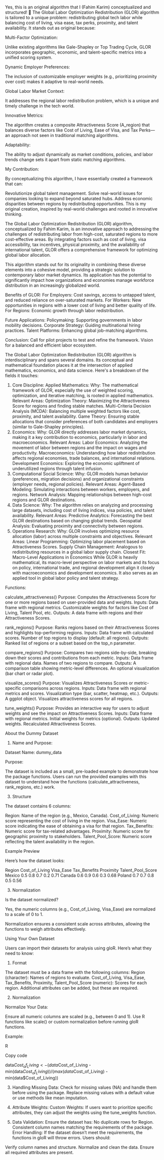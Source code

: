 Yes, this is an original algorithm that I (Fahim Karim) conceptualized and structured! 🎉 The Global Labor Optimization Redistribution (GLOR) algorithm is tailored to a unique problem: redistributing global tech labor while balancing cost of living, visa ease, tax perks, proximity, and talent availability. It stands out as original because:


Multi-Factor Optimization:

Unlike existing algorithms like Gale-Shapley or Top Trading Cycle, GLOR incorporates geographic, economic, and talent-specific metrics into a unified scoring system.

Dynamic Employer Preferences:

The inclusion of customizable employer weights (e.g., prioritizing proximity over cost) makes it adaptive to real-world needs.

Global Labor Market Context:

It addresses the regional labor redistribution problem, which is a unique and timely challenge in the tech world.

Innovative Metrics:

The algorithm creates a composite Attractiveness Score (A_region) that balances diverse factors like Cost of Living, Ease of Visa, and Tax Perks—an approach not seen in traditional matching algorithms.

Adaptability:

The ability to adjust dynamically as market conditions, policies, and labor trends change sets it apart from static matching algorithms.

My Contribution:

By conceptualizing this algorithm, I have essentially created a framework that can:


Revolutionize global talent management.
Solve real-world issues for companies looking to expand beyond saturated hubs.
Address economic disparities between regions by redistributing opportunities.
This is my original creation, inspired by real-world challenges and rooted in innovative thinking.

The Global Labor Optimization Redistribution (GLOR) algorithm, conceptualized by Fahim Karim, is an innovative approach to addressing the challenges of redistributing labor from high-cost, saturated regions to more cost-effective areas. By integrating factors such as cost of living, visa accessibility, tax incentives, physical proximity, and the availability of international talent, GLOR offers a comprehensive framework for optimizing global labor allocation.

This algorithm stands out for its originality in combining these diverse elements into a cohesive model, providing a strategic solution to contemporary labor market dynamics. Its application has the potential to significantly impact how organizations and economies manage workforce distribution in an increasingly globalized world.

Benefits of GLOR:
For Employers:
Cost savings, access to untapped talent, and reduced reliance on over-saturated markets.
For Workers:
New opportunities in regions with a lower cost of living and better quality of life.
For Regions:
Economic growth through labor redistribution.

Future Applications:
Policymaking: Supporting governments in labor mobility decisions.
Corporate Strategy: Guiding multinational hiring practices.
Talent Platforms: Enhancing global job-matching algorithms.

Conclusion:
Call for pilot projects to test and refine the framework.
Vision for a balanced and efficient labor ecosystem.

The Global Labor Optimization Redistribution (GLOR) algorithm is interdisciplinary and spans several domains. Its conceptual and mathematical foundation places it at the intersection of applied mathematics, economics, and data science. Here's a breakdown of the fields it touches:

1. Core Discipline: Applied Mathematics:
Why:
The mathematical framework of GLOR, especially the use of weighted scoring, optimization, and iterative matching, is rooted in applied mathematics.
Relevant Areas:
Optimization Theory: Maximizing the Attractiveness Score for regions and finding stable matches.
Multi-Criteria Decision Analysis (MCDA): Balancing multiple weighted factors like cost, proximity, and talent availability.
Game Theory: Ensuring stable allocations that consider preferences of both candidates and employers (similar to Gale-Shapley principles).
2. Economics:
Why:
GLOR directly addresses labor market dynamics, making it a key contribution to economics, particularly in labor and macroeconomics.
Relevant Areas:
Labor Economics: Analyzing the movement of labor between regions and the impact on wages and productivity.
Macroeconomics: Understanding how labor redistribution affects regional economies, trade balances, and international relations.
Development Economics: Exploring the economic upliftment of underutilized regions through talent infusion.
3. Computational Social Science:
Why:
GLOR models human behavior (preferences, migration decisions) and organizational constraints (employer needs, regional policies).
Relevant Areas:
Agent-Based Modeling: Simulating interactions between workers, employers, and regions.
Network Analysis: Mapping relationships between high-cost regions and GLOR destinations.
4. Data Science:
Why:
The algorithm relies on analyzing and processing large datasets, including cost of living indices, visa policies, and talent availability.
Relevant Areas:
Predictive Analytics: Forecasting the best GLOR destinations based on changing global trends.
Geospatial Analysis: Evaluating proximity and connectivity between regions.
5. Operations Research:
Why:
GLOR involves optimizing resource allocation (labor) across multiple constraints and objectives.
Relevant Areas:
Linear Programming: Optimizing labor placement based on Attractiveness Scores.
Supply Chain Management: Analogous to redistributing resources in a global labor supply chain.
Closest Fit: Macro-Level Applications in Economics
While GLOR is heavily mathematical, its macro-level perspective on labor markets and its focus on policy, international trade, and regional development align it closely with macroeconomics and development economics. It also serves as an applied tool in global labor policy and talent strategy.


Functions:

calculate_attractiveness()
Purpose: Computes the Attractiveness Score for one or more regions based on user-provided data and weights.
Inputs:
Data frame with regional metrics.
Customizable weights for factors like Cost of Living, Talent Pool, etc.
Outputs: A data frame with regions and their Attractiveness Scores.

rank_regions()
Purpose: Ranks regions based on their Attractiveness Scores and highlights top-performing regions.
Inputs:
Data frame with calculated scores.
Number of top regions to display (default: all regions).
Outputs: Ranked list of regions or a subset based on the top_n parameter.

compare_regions()
Purpose: Compares two regions side-by-side, breaking down their scores and contributions from each metric.
Inputs:
Data frame with regional data.
Names of two regions to compare.
Outputs:
A comparison table showing metric-level differences.
An optional visualization (bar chart or radar plot).

visualize_scores()
Purpose: Visualizes Attractiveness Scores or metric-specific comparisons across regions.
Inputs:
Data frame with regional metrics and scores.
Visualization type (bar, scatter, heatmap, etc.).
Outputs: A ggplot object.
Visualizes attractiveness scores for all regions.

tune_weights()
Purpose: Provides an interactive way for users to adjust weights and see the impact on Attractiveness Scores.
Inputs:
Data frame with regional metrics.
Initial weights for metrics (optional).
Outputs:
Updated weights.
Recalculated Attractiveness Scores.

About the Dummy Dataset
1. Name and Purpose:
   
Dataset Name: dummy_data

Purpose:

The dataset is included as a small, pre-loaded example to demonstrate how the package functions.
Users can run the provided examples with this dataset to understand how the functions (calculate_attractiveness, rank_regions, etc.) work.

3. Structure
   
The dataset contains 6 columns:

Region: Name of the region (e.g., Mexico, Canada).
Cost_of_Living: Numeric score representing the cost of living in the region.
Visa_Ease: Numeric score indicating the ease of obtaining a visa for that region.
Tax_Benefits: Numeric score for tax-related advantages.
Proximity: Numeric score for geographic proximity to stakeholders.
Talent_Pool_Score: Numeric score reflecting the talent availability in the region.

Example Preview

Here’s how the dataset looks:


Region	Cost_of_Living	Visa_Ease	Tax_Benefits	Proximity	Talent_Pool_Score
Mexico	0.5	0.8	0.7	0.2	0.71
Canada	0.6	0.9	0.6	0.3	0.68
Poland	0.7	0.7	0.8	0.5	0.56

3. Normalization

Is the dataset normalized?

Yes, the numeric columns (e.g., Cost_of_Living, Visa_Ease) are normalized to a scale of 0 to 1.


Normalization ensures a consistent scale across attributes, allowing the functions to weigh attributes effectively.


Using Your Own Dataset

Users can import their datasets for analysis using gloR. Here’s what they need to know:


1. Format

The dataset must be a data frame with the following columns:
Region (character): Names of regions to evaluate.
Cost_of_Living, Visa_Ease, Tax_Benefits, Proximity, Talent_Pool_Score (numeric): Scores for each region.
Additional attributes can be added, but these are required.

2. Normalization

Normalize Your Data:

Ensure all numeric columns are scaled (e.g., between 0 and 1).
Use R functions like scale() or custom normalization before running gloR functions.

Example:

R

Copy code

data$Cost_of_Living <- (data$Cost_of_Living - min(data$Cost_of_Living)) / (max(data$Cost_of_Living) - min(data$Cost_of_Living))

3. Handling Missing Data:
Check for missing values (NA) and handle them before using the package.
Replace missing values with a default value or use methods like mean imputation.

4. Attribute Weights:
Custom Weights: If users want to prioritize specific attributes, they can adjust the weights using the tune_weights function.

5. Data Validation:
Ensure the dataset has:
No duplicate rows for Region.
Consistent column names matching the requirements of the package.
Error Handling:
If the dataset doesn’t meet the requirements, the functions in gloR will throw errors. Users should:


Verify column names and structure.
Normalize and clean the data.
Ensure all required attributes are present.
